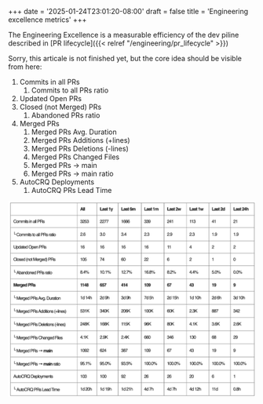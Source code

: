 +++
date = '2025-01-24T23:01:20-08:00'
draft = false
title = 'Engineering excellence metrics'
+++

<!--TODO:finish-->

The Engineering Excellence is a measurable efficiency of the dev piline described in [PR lifecycle]({{< relref "/engineering/pr_lifecycle" >}})

Sorry, this articale is not finished yet, but the core idea should be visible from here:

1. Commits in all PRs
    1. Commits to all PRs ratio
2. Updated Open PRs
3. Closed (not Merged) PRs
    1. Abandoned PRs ratio
4. Merged PRs
    1. Merged PRs Avg. Duration
    2. Merged PRs Additions (+lines)
    3. Merged PRs Deletions (-lines)
    4. Merged PRs Changed Files
    5. Merged PRs → main
    6. Merged PRs → main ratio
5. AutoCRQ Deployments
    1. AutoCRQ PRs Lead Time
<!--more-->

![Engineering Metrics](images/engg_excellence_example.png)

<!-- Rework Points and Rework Score. Use AI to estimate a complexity of PR and its quality. [Week 5 of the year 2025]({{< relref "/posts/week-2025-05" >}})-->